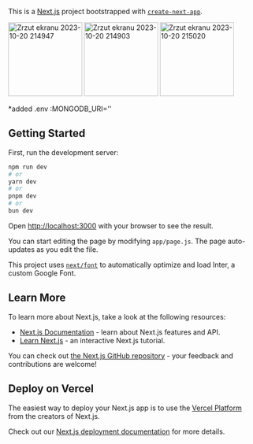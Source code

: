 This is a [Next.js](https://nextjs.org/) project bootstrapped with [`create-next-app`](https://github.com/vercel/next.js/tree/canary/packages/create-next-app).


<img width="150" alt="Zrzut ekranu 2023-10-20 214947" src="https://github.com/ajarek/next-13-ep08-email-password-next_auth/assets/61388692/5bd66605-2e28-471d-a52d-338ab42e4034">
<img width="150" alt="Zrzut ekranu 2023-10-20 214903" src="https://github.com/ajarek/next-13-ep08-email-password-next_auth/assets/61388692/637c28db-b792-469e-8fc6-ad21144dbf12">
<img width="150" alt="Zrzut ekranu 2023-10-20 215020" src="https://github.com/ajarek/next-13-ep08-email-password-next_auth/assets/61388692/23cdc0f7-0e8e-4a4a-8baf-25eadac5027f">

*added .env :MONGODB_URI=''
## Getting Started
First, run the development server:
```bash
npm run dev
# or
yarn dev
# or
pnpm dev
# or
bun dev
```

Open [http://localhost:3000](http://localhost:3000) with your browser to see the result.

You can start editing the page by modifying `app/page.js`. The page auto-updates as you edit the file.

This project uses [`next/font`](https://nextjs.org/docs/basic-features/font-optimization) to automatically optimize and load Inter, a custom Google Font.

## Learn More

To learn more about Next.js, take a look at the following resources:

- [Next.js Documentation](https://nextjs.org/docs) - learn about Next.js features and API.
- [Learn Next.js](https://nextjs.org/learn) - an interactive Next.js tutorial.

You can check out [the Next.js GitHub repository](https://github.com/vercel/next.js/) - your feedback and contributions are welcome!

## Deploy on Vercel

The easiest way to deploy your Next.js app is to use the [Vercel Platform](https://vercel.com/new?utm_medium=default-template&filter=next.js&utm_source=create-next-app&utm_campaign=create-next-app-readme) from the creators of Next.js.

Check out our [Next.js deployment documentation](https://nextjs.org/docs/deployment) for more details.
